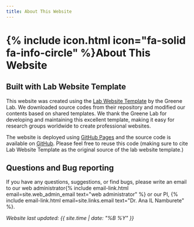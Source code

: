 ```yaml
---
title: About This Website
---
```


# {% include icon.html icon="fa-solid fa-info-circle" %}About This Website

## Built with Lab Website Template

This website was created using the [Lab Website Template](https://github.com/greenelab/lab-website-template) by the Greene Lab.
We downloaded source codes from their repository and modified our contents based on shared templates.
We thank the Greene Lab for developing and maintaining this excellent template, making it easy for research groups worldwide to create professional websites.

The website is deployed using [GitHub Pages](https://oxford-omni-lab.github.io) and the source code is available on [GitHub](https://github.com/oxford-omni-lab). Please feel free to reuse this code (making sure to cite Lab Website Template as the original source of the lab website template.)

## Questions and Bug reporting

If you have any questions, suggestions, or find bugs, please write an email to our web administrator{% include email-link.html email=site.web_admin_email text="web administrator" %} or our PI, {% include email-link.html email=site.links.email text="Dr. Ana IL Namburete" %}.

_Website last updated: {{ site.time | date: "%B %Y" }}_
